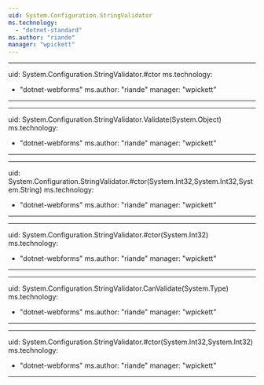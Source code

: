 ```yaml
---
uid: System.Configuration.StringValidator
ms.technology: 
  - "dotnet-standard"
ms.author: "riande"
manager: "wpickett"
---
```


---
uid: System.Configuration.StringValidator.#ctor
ms.technology: 
  - "dotnet-webforms"
ms.author: "riande"
manager: "wpickett"
---

---
uid: System.Configuration.StringValidator.Validate(System.Object)
ms.technology: 
  - "dotnet-webforms"
ms.author: "riande"
manager: "wpickett"
---

---
uid: System.Configuration.StringValidator.#ctor(System.Int32,System.Int32,System.String)
ms.technology: 
  - "dotnet-webforms"
ms.author: "riande"
manager: "wpickett"
---

---
uid: System.Configuration.StringValidator.#ctor(System.Int32)
ms.technology: 
  - "dotnet-webforms"
ms.author: "riande"
manager: "wpickett"
---

---
uid: System.Configuration.StringValidator.CanValidate(System.Type)
ms.technology: 
  - "dotnet-webforms"
ms.author: "riande"
manager: "wpickett"
---

---
uid: System.Configuration.StringValidator.#ctor(System.Int32,System.Int32)
ms.technology: 
  - "dotnet-webforms"
ms.author: "riande"
manager: "wpickett"
---

